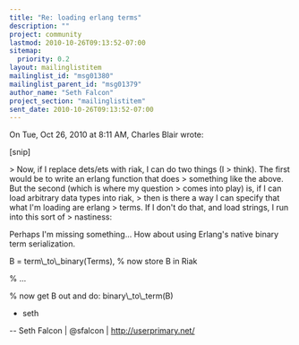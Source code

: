 ```yaml
---
title: "Re: loading erlang terms"
description: ""
project: community
lastmod: 2010-10-26T09:13:52-07:00
sitemap:
  priority: 0.2
layout: mailinglistitem
mailinglist_id: "msg01380"
mailinglist_parent_id: "msg01379"
author_name: "Seth Falcon"
project_section: "mailinglistitem"
sent_date: 2010-10-26T09:13:52-07:00
---
```



On Tue, Oct 26, 2010 at 8:11 AM, Charles Blair  wrote:

[snip]

&gt; Now, if I replace dets/ets with riak, I can do two things (I
&gt; think). The first would be to write an erlang function that does
&gt; something like the above. But the second (which is where my question
&gt; comes into play) is, if I can load arbitrary data types into riak,
&gt; then is there a way I can specify that what I'm loading are erlang
&gt; terms. If I don't do that, and load strings, I run into this sort of
&gt; nastiness:

Perhaps I'm missing something... How about using Erlang's native
binary term serialization.

B = term\\_to\\_binary(Terms),
% now store B in Riak

% ...

% now get B out and do:
binary\\_to\\_term(B)


+ seth

-- 
Seth Falcon | @sfalcon | http://userprimary.net/

